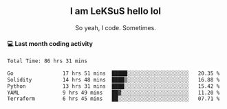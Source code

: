 <h2 align="center">I am LeKSuS hello lol</h2>
<p align="center">So yeah, I code. Sometimes.</p>

#### :computer: Last month coding activity
<!--START_SECTION:waka-->

```txt
Total Time: 86 hrs 31 mins

Go                17 hrs 51 mins  █████░░░░░░░░░░░░░░░░░░░░   20.35 %
Solidity          14 hrs 48 mins  ████▒░░░░░░░░░░░░░░░░░░░░   16.88 %
Python            13 hrs 31 mins  ████░░░░░░░░░░░░░░░░░░░░░   15.42 %
YAML              9 hrs 49 mins   ██▓░░░░░░░░░░░░░░░░░░░░░░   11.20 %
Terraform         6 hrs 45 mins   ██░░░░░░░░░░░░░░░░░░░░░░░   07.71 %
```

<!--END_SECTION:waka-->
